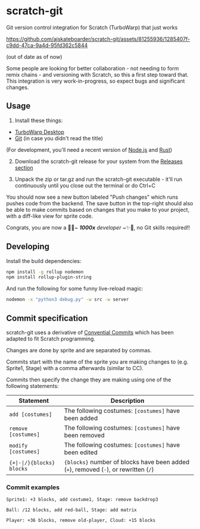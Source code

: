 # scratch-git

Git version control integration for Scratch (TurboWarp) that just works

https://github.com/ajskateboarder/scratch-git/assets/81255936/1285407f-c9dd-47ca-9a4d-95fd362c5844

(out of date as of now)

Some people are looking for better collaboration - not needing to form remix chains - and versioning with Scratch, so this a first step toward that. This integration is very work-in-progress, so expect bugs and significant changes.

## Usage

1) Install these things:

- [TurboWarp Desktop](https://desktop.turbowarp.org/)
- [Git](https://git-scm.com) (in case you didn't read the title)

(For development, you'll need a recent version of [Node.js](https://nodejs.org) and [Rust](https://rustup.rs/))

2) Download the scratch-git release for your system from the [Releases section](https://github.com/ajskateboarder/scratch-git/releases)

3) Unpack the zip or tar.gz and run the scratch-git executable - it'll run continuously until you close out the terminal or do Ctrl+C

You should now see a new button labeled "Push changes" which runs pushes code from the backend. The save button in the top-right should also be able to make commits based on changes that you make to your project, with a diff-like view for sprite code.

Congrats, you are now a 🦄✨~ _**1000x** developer_ ~✨🦄, no Git skills required!!

## Developing

Install the build dependencies:

```bash
npm install -g rollup nodemon
npm install rollup-plugin-string
```

And run the following for some funny live-reload magic:

```bash
nodemon -x "python3 debug.py" -w src -w server
```

## Commit specification

scratch-git uses a derivative of [Convential Commits](https://www.conventionalcommits.org/en/v1.0.0/) which has been adapted to fit Scratch programming.

Changes are done by sprite and are separated by commas.

Commits start with the name of the sprite you are making changes to (e.g. Sprite1, Stage) with a comma afterwards (similar to CC).

Commits then specify the change they are making using one of the following statements:

| Statement                  | Description                                                                          |
| -------------------------- | ------------------------------------------------------------------------------------ |
| `add [costumes]`           | The following costumes: `[costumes]` have been added                                 |
| `remove [costumes]`        | The following costumes: `[costumes]` have been removed                               |
| `modify [costumes]`        | The following costumes: `[costumes]` have been edited                                |
| `{+\|-\|/}{blocks} blocks` | `{blocks}` number of blocks have been added (`+`), removed (`-`), or rewritten (`/`) |

### Commit examples

```text
Sprite1: +3 blocks, add costume1, Stage: remove backdrop3
```

```text
Ball: /12 blocks, add red-ball, Stage: add matrix
```

```text
Player: +36 blocks, remove old-player, Cloud: +15 blocks
```
